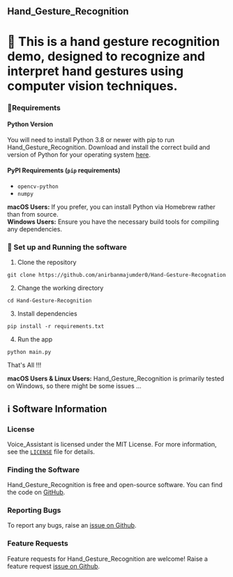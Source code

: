 ## Hand_Gesture_Recognition

# 👋 This is a hand gesture recognition demo, designed to recognize and interpret hand gestures using computer vision techniques.

### 📝Requirements

#### Python Version

You will need to install Python 3.8 or newer with pip to run Hand_Gesture_Recognition. Download and install the correct
build and version of Python for your operating system [here](https://python.org/downloads).

#### PyPI Requirements (`pip` requirements)

* `opencv-python`
* `numpy`

**macOS Users:** If you prefer, you can install Python via Homebrew rather than from source.\
**Windows Users:** Ensure you have the necessary build tools for compiling any dependencies.

### 📜 Set up and Running the software

1. Clone the repository

```
git clone https://github.com/anirbanmajumder0/Hand-Gesture-Recognation
```

2. Change the working directory

```
cd Hand-Gesture-Recognition
```

3. Install dependencies

```
pip install -r requirements.txt
```

4. Run the app

```
python main.py
```


That's All !!!

**macOS Users & Linux Users:** Hand_Gesture_Recognition is primarily tested on Windows, so there might be some issues ...

## ℹ️ Software Information

### License

Voice_Assistant is licensed under the MIT License. For more information, see the [`LICENSE`](LICENSE) file for details.

### Finding the Software

Hand_Gesture_Recognition is free and open-source software. You can find the code on
[GitHub](https://github.com/anirbanmajumder0/Hand-Gesture-Recognation).

### Reporting Bugs

To report any bugs, raise an [issue on Github](https://github.com/anirbanmajumder0/Hand-Gesture-Recognation/issues/new?assignees=anirbanmajumder0&labels=&template=bug_report.md).

### Feature Requests

Feature requests for Hand_Gesture_Recognition are welcome! Raise a feature request [issue on Github](https://github.com/anirbanmajumder0/Hand-Gesture-Recognation/new?assignees=anirbanmajumder0&labels=&template=feature_request.md).